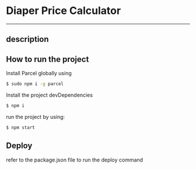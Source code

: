 # Diaper Price Calculator
---

## description


## How to run the project
Install Parcel globally using
```bash
$ sudo npm i -g parcel
```

Install the project devDependencies
```bash
$ npm i
```

run the project by using:
```bash
$ npm start
```

## Deploy 
refer to the package.json file to run the deploy command